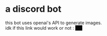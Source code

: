 # a discord bot
this bot uses openai's API to generate images.
<br> idk if this link would work or not : <a href="https://discord.com/api/oauth2/authorize?client_id=1117849170137587814&permissions=8&scope=bot" style="background-color : black;"> Bot </a>
